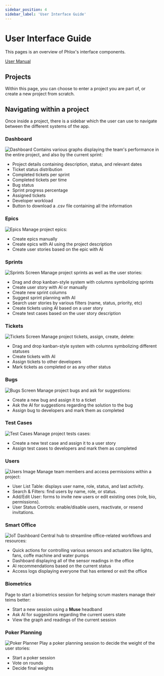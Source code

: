 ```yaml
---
sidebar_position: 4
sidebar_label: 'User Interface Guide'
---
```



# User Interface Guide

This pages is an overview of Phlox's interface components.

[User Manual](https://www.canva.com/design/DAGp6fdLgfw/UZDuKcImgzcbXS6klfqD9g/edit?utm_content=DAGp6fdLgfw&utm_campaign=designshare&utm_medium=link2&utm_source=sharebutton) <br/>

## Projects
Within this page, you can choose to enter a project you are part of, or create a new project from scratch.

## Navigating within a project

Once inside a project, there is a sidebar which the user can use to navigate between the different systems of the app.


### Dashboard
![Dashboard](./assets/dashboardPhlox.png)
Contains various graphs displaying the team's performance in the entire project, and also by the current sprint:
- Project details containing description, status, and relevant dates
- Ticket status distribution
- Completed tickets per sprint
- Completed tickets per time
- Bug status
- Sprint progress percentage
- Assigned tickets
- Developer workload
- Button to download a .csv file containing all the information

### Epics
![Epics](./assets/epicsPhlox.png)
Manage project epics:
- Create epics manually
- Create epics with AI using the project description
- Create user stories based on the epic with AI

### Sprints
![Sprints Screen](./assets/sprintsPhlox.png)
Manage project sprints as well as the user stories:
- Drag and drop kanban-style system with columns symbolizing sprints
- Create user story with AI or manually
- Create new sprint columns
- Suggest sprint planning with AI
- Search user stories by various filters (name, status, priority, etc)
- Create tickets using AI based on a user story
- Create test cases based on the user story description

### Tickets
![Tickets Screen](./assets/ticketsPhlox.png)
Manage project tickets, assign, create, delete:
- Drag and drop kanban-style system with columns symbolizing different statuses
- Create tickets with AI  
- Assign tickets to other developers
- Mark tickets as completed or as any other status

### Bugs
![Bugs Screen](./assets/bugsPhlox.png)
Manage project bugs and ask for suggestions:
- Create a new bug and assign it to a ticket
- Ask the AI for suggestions regarding the solution to the bug
- Assign bug to developers and mark them as completed

### Test Cases
![Test Cases](./assets/testCasePhlox.png)
Manage project tests cases:
- Create a new test case and assign it to a user story
- Assign test cases to developers and mark them as completed

### Users
![Users Image](./assets/usersPhlox.png)
Manage team members and access permissions within a project:
- User List Table: displays user name, role, status, and last activity.
- Search & Filters: find users by name, role, or status.
- Add/Edit User: forms to invite new users or edit existing ones (role, bio, permissions).
- User Status Controls: enable/disable users, reactivate, or resend invitations.


### Smart Office
![IoT Dashboard](./assets/iotPhlox.png)
Central hub to streamline office-related workflows and resources:
- Quick actions for controlling various sensors and actuators like lights, fans, coffe machine and water pumps
- Dashboard displaying all of the sensor readings in the office
- AI recommendations based on the current status
- Access logs displaying everyone that has entered or exit the office

### Biometrics
Page to start a biometrics session for helping scrum masters manage their teims better:
- Start a new session using a **Muse** headband
- Ask AI for suggesitons regarding the current users state
- View the graph and readings of the current session


### Poker Planning
![Poker Planner ](./assets/pokerPlannerPhlox.png)
Play a poker planning session to decide the weight of the user stories:
- Start a poker session
- Vote on rounds
- Decide final weights





